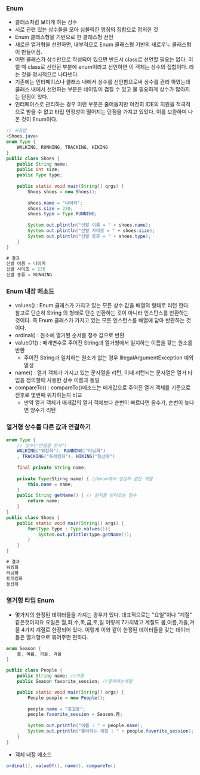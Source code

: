 ### Enum
- 클래스처럼 보이게 하는 상수
- 서로 관련 있는 상수들을 모아 심볼릭한 명칭의 집합으로 정의한 것
- Enum 클래스형을 기반으로 한 클래스형 선언
- 새로운 열거형을 선언하면, 내부적으로 Enum 클래스형 기반의 새로우누 클래스형이 만들어짐.
-  어떤 클래스가 상수만으로 작성되어 있으면 반드시 class로 선언할 필요는 없다. 이럴 때 class로 선언된 부분에 enum이라고 선언하면 이 객체는 상수의 집합이다. 라는 것을 명시적으로 나타낸다.
-  기존에는 인터페이스나 클래스 내에서 상수를 선언함으로써 상수를 관리 하였는데 클래스 내에서 선언하는 부분은 네이밍이 겹칠 수 있고 불 필요하게 상수가 많아지는 단점이 있다.
- 인터페이스로 관리하는 경우 이런 부분은 줄어들지만 여전히 IDE의 지원을 적극적으로 받을 수 없고 타입 안정성이 떨어지는 단점을 가지고 있었다. 이를 보완하며 나온 것이 Enum이다.

~~~ java
// 사용법
<Shoes.java>
enum Type {
    WALKING, RUNNING, TRACKING, HIKING
}
public class Shoes {
    public String name;
    public int size;
    public Type type;
     
    public static void main(String[] qrgs) {
        Shoes shoes = new Shoes();
         
        shoes.name = "나이키";
        shoes.size = 230;
        shoes.type = Type.RUNNING;
         
        System.out.plintln("신발 이름 = " + shoes.name);
        System.out.plintln("신발 사이즈 = " + shoes.size);
        System.out.plintln("신발 종류 = " + shoes.type);
    }
}

# 결과
신발 이름 = 나이키
신발 사이즈 = 230
신발 종류 = RUNNING
~~~

### Enum 내장 메소드
- values() : Enum 클래스가 가지고 있는 모든 상수 값을 배열의 형태로 리턴 한다. 참고로 단순히 String 의 형태로 단순 반환하는 것이 아니라 인스턴스를 반환하는 것이다. 즉 Enum 클래스가 가지고 있는 모든 인스턴스를 배열에 담아 반환하는 것이다.
- ordinal() : 원소에 열거된 순서를 정수 값으로 반환
- valueOf() : 매개변수로 주어진 String과 열거형에서 일치하는 이름을 갖는 원소를 반환
  - 주어진 String과 일치하는 원소가 없는 경우 IllegalArgumentException 예외 발생
- name() : 열거 객체가 가지고 있는 문자열을 리턴, 이때 리턴되는 문자열은 열거 타입을 정의할때 사용한 상수 이름과 동일
- compareTo() : compareTo()메소드는 매개값으로 주어진 열거 객체를 기준으로 전후로 몇번째 위치하는지 비교
  - 만약 열거 객체가 매개값의 열거 객체보다 순번이 빠르다면 음수가, 순번이 늦다면 양수가 리턴

### 열거형 상수를 다른 값과 연결하기
~~~ java
enum Type {
    // 상수("연결할 문자")
    WALKING("워킹화"), RUNNING("러닝화")
    , TRACKING("트래킹화"), HIKING("등산화")
     
    final private String name;
     
    private Type(Stirng name) { //enum에서 생성자 같은 역할
        this.name = name;
    }
    public String getName() { // 문자를 받아오는 함수
        return name;
    }
}
public class Shoes {
    public static void main(String[] args) {
        for(Type type : Type.values()){
            System.out.println(type.getName());
        }
    }
}

# 결과
워킹화
러닝화
트래킹화
등산화
~~~


### 열거형 타입 Enum
- 몇가지의 한정된 데이터들을 가지는 경우가 있다. 대표적으로는 "요일"이나 "계절" 같은것이지요 요일은 월,화,수,목,금,토,일 이렇게 7가지밖고 계절도 봄,여름,가을,겨울 4가지 계절로 한정되어 있다. 이렇게 이와 같이 한정된 데이터들을 갖는 데이터들은 열거형으로 묶어주면 편하다.

~~~ java
enum Season {
    봄, 여름, 가을, 겨울
}

public class People {
    public String name; //이름
    public Season favorite_session; //좋아하는계절

    public static void main(String[] args) {
    	People people = new People();
        
    	people.name = "홍길동";
    	people.favorite_session = Season.봄;
         
        System.out.println("이름 : " + people.name);
        System.out.println("좋아하는 계절 : " + people.favorite_session);
    }
}
~~~

- 객체 내장 메소드
~~~ java
ordinal(), valueOf(), name(), compareTo()
~~~